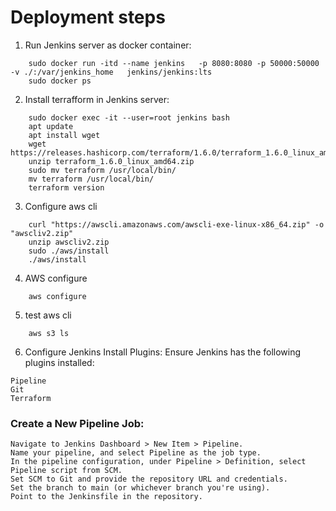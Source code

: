 # Deployment steps
1. Run Jenkins server as docker container:
    
```
    sudo docker run -itd --name jenkins   -p 8080:8080 -p 50000:50000   -v ./:/var/jenkins_home   jenkins/jenkins:lts
    sudo docker ps

```

2. Install terrafform in Jenkins server:

```
    sudo docker exec -it --user=root jenkins bash
    apt update
    apt install wget
    wget https://releases.hashicorp.com/terraform/1.6.0/terraform_1.6.0_linux_amd64.zip
    unzip terraform_1.6.0_linux_amd64.zip
    sudo mv terraform /usr/local/bin/
    mv terraform /usr/local/bin/
    terraform version

```

3. Configure aws cli 

```
    curl "https://awscli.amazonaws.com/awscli-exe-linux-x86_64.zip" -o "awscliv2.zip"
    unzip awscliv2.zip
    sudo ./aws/install
    ./aws/install

```

4. AWS configure

```
    aws configure

```

5. test aws cli

```
    aws s3 ls

```

6. Configure Jenkins
Install Plugins: Ensure Jenkins has the following plugins installed:
```
Pipeline
Git
Terraform
```

### Create a New Pipeline Job:
```
Navigate to Jenkins Dashboard > New Item > Pipeline.
Name your pipeline, and select Pipeline as the job type.
In the pipeline configuration, under Pipeline > Definition, select Pipeline script from SCM.
Set SCM to Git and provide the repository URL and credentials.
Set the branch to main (or whichever branch you're using).
Point to the Jenkinsfile in the repository.
```